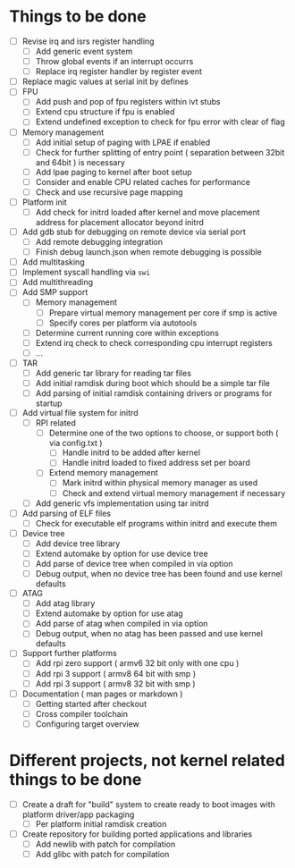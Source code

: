 
# Things to be done

* [ ] Revise irq and isrs register handling
  * [ ] Add generic event system
  * [ ] Throw global events if an interrupt occurrs
  * [ ] Replace irq register handler by register event
* [ ] Replace magic values at serial init by defines
* [ ] FPU
  * [ ] Add push and pop of fpu registers within ivt stubs
  * [ ] Extend cpu structure if fpu is enabled
  * [ ] Extend undefined exception to check for fpu error with clear of flag
* [ ] Memory management
  * [ ] Add initial setup of paging with LPAE if enabled
  * [ ] Check for further splitting of entry point ( separation between 32bit and 64bit ) is necessary
  * [ ] Add lpae paging to kernel after boot setup
  * [ ] Consider and enable CPU related caches for performance
  * [ ] Check and use recursive page mapping
* [ ] Platform init
  * [ ] Add check for initrd loaded after kernel and move placement address for placement allocator beyond initrd
* [ ] Add gdb stub for debugging on remote device via serial port
  * [ ] Add remote debugging integration
  * [ ] Finish debug launch.json when remote debugging is possible
* [ ] Add multitasking
* [ ] Implement syscall handling via `swi`
* [ ] Add multithreading
* [ ] Add SMP support
  * [ ] Memory management
    * [ ] Prepare virtual memory management per core if smp is active
    * [ ] Specify cores per platform via autotools
  * [ ] Determine current running core within exceptions
  * [ ] Extend irq check to check corresponding cpu interrupt registers
  * [ ] ...
* [ ] TAR
  * [ ] Add generic tar library for reading tar files
  * [ ] Add initial ramdisk during boot which should be a simple tar file
  * [ ] Add parsing of initial ramdisk containing drivers or programs for startup
* [ ] Add virtual file system for initrd
  * [ ] RPI related
    * [ ] Determine one of the two options to choose, or support both ( via config.txt )
      * [ ] Handle initrd to be added after kernel
      * [ ] Handle initrd loaded to fixed address set per board
    * [ ] Extend memory management
      * [ ] Mark initrd within physical memory manager as used
      * [ ] Check and extend virtual memory management if necessary
  * [ ] Add generic vfs implementation using tar initrd
* [ ] Add parsing of ELF files
  * [ ] Check for executable elf programs within initrd and execute them
* [ ] Device tree
  * [ ] Add device tree library
  * [ ] Extend automake by option for use device tree
  * [ ] Add parse of device tree when compiled in via option
  * [ ] Debug output, when no device tree has been found and use kernel defaults
* [ ] ATAG
  * [ ] Add atag library
  * [ ] Extend automake by option for use atag
  * [ ] Add parse of atag when compiled in via option
  * [ ] Debug output, when no atag has been passed and use kernel defaults
* [ ] Support further platforms
  * [ ] Add rpi zero support ( armv6 32 bit only with one cpu )
  * [ ] Add rpi 3 support ( armv8 64 bit with smp )
  * [ ] Add rpi 3 support ( armv8 32 bit with smp )
* [ ] Documentation ( man pages or markdown )
  * [ ] Getting started after checkout
  * [ ] Cross compiler toolchain
  * [ ] Configuring target overview

# Different projects, not kernel related things to be done

* [ ] Create a draft for "build" system to create ready to boot images with platform driver/app packaging
  * [ ] Per platform initial ramdisk creation
* [ ] Create repository for building ported applications and libraries
  * [ ] Add newlib with patch for compilation
  * [ ] Add glibc with patch for compilation
